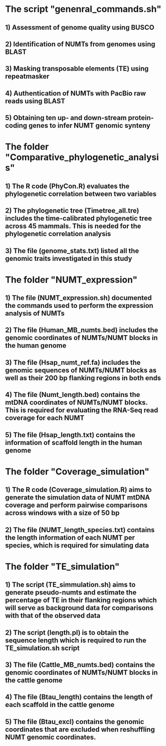 # The script "genenral_commands.sh"

## 1) Assessment of genome quality using BUSCO
## 2) Identification of NUMTs from genomes using BLAST
## 3) Masking transposable elements (TE) using repeatmasker
## 4) Authentication of NUMTs with PacBio raw reads using BLAST
## 5) Obtaining ten up- and down-stream protein-coding genes to infer NUMT genomic synteny

# The folder "Comparative_phylogenetic_analysis"

## 1) The R code (PhyCon.R) evaluates the phylogenetic correlation between two variables
## 2) The phylogenetic tree (Timetree_all.tre) includes the time-calibrated phylogenetic tree across 45 mammals. This is needed for the phylogenetic correlation analysis
## 3) The file (genome_stats.txt) listed all the genomic traits investigated in this study

# The folder "NUMT_expression"

## 1) The file (NUMT_expression.sh) documented the commands used to perform the expression analysis of NUMTs
## 2) The file (Human_MB_numts.bed) includes the genomic coordinates of NUMTs/NUMT blocks in the human genome
## 3) The file (Hsap_numt_ref.fa) includes the genomic sequences of NUMTs/NUMT blocks as well as their 200 bp flanking regions in both ends
## 4) The file (Numt_length.bed) contains the mtDNA coordinates of NUMTs/NUMT blocks. This is required for evaluating the RNA-Seq read coverage for each NUMT
## 5) The file (Hsap_length.txt) contains the information of scaffold length in the human genome

# The folder "Coverage_simulation" 

## 1) The R code (Coverage_simulation.R) aims to generate the simulation data of NUMT mtDNA coverage and perform pairwise comparisons across windows with a size of 50 bp
## 2) The file (NUMT_length_species.txt) contains the length information of each NUMT per species, which is required for simulating data

# The folder "TE_simulation"

## 1) The script (TE_simmulation.sh) aims to generate pseudo-numts and estimate the percentage of TE in their flanking regions which will serve as background data for comparisons with that of the observed data
## 2) The script (length.pl) is to obtain the sequence length which is required to run the TE_simulation.sh script
## 3) The file (Cattle_MB_numts.bed) contains the genomic coordinates of NUMTs/NUMT blocks in the cattle genome
## 4) The file (Btau_length) contains the length of each scaffold in the cattle genome
## 5) The file (Btau_excl) contains the genomic coordinates that are excluded when reshuffling NUMT genomic coordinates.

